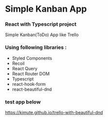 # Simple Kanban App

### React with Typescript project

Simple Kanban(ToDo) App like Trello

### Using following libraries :

- Styled Components
- Recoil
- React Query
- React Router DOM
- Typescript
- react-hook-form
- react-beautiful-dnd

### test app below

https://kimute.github.io/trello-with-beautiful-dnd
